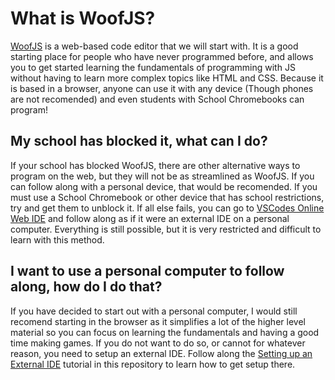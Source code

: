 # What is WoofJS?
[WoofJS](https://woofjs.com) is a web-based code editor that we will start with. It is a good starting place for people who have never programmed before, and allows you to get started learning the fundamentals of programming with JS without having to learn more complex topics like HTML and CSS. Because it is based in a browser, anyone can use it with any device (Though phones are not recomended) and even students with School Chromebooks can program!

## My school has blocked it, what can I do?
If your school has blocked WoofJS, there are other alternative ways to program on the web, but they will not be as streamlined as WoofJS. If you can follow along with a personal device, that would be recomended. If you must use a School Chromebook or other device that has school restrictions, try and get them to unblock it. If all else fails, you can go to [VSCodes Online Web IDE](https://www.vscode.dev) and follow along as if it were an external IDE on a personal computer. Everything is still possible, but it is very restricted and difficult to learn with this method.

## I want to use a personal computer to follow along, how do I do that?
If you have decided to start out with a personal computer, I would still recomend starting in the browser as it simplifies a lot of the higher level material so you can focus on learning the fundamentals and having a good time making games. If you do not want to do so, or cannot for whatever reason, you need to setup an external IDE. Follow along the [Setting up an External IDE](/External-IDE-Setup/README.md) tutorial in this repository to learn how to get setup there.
